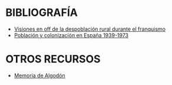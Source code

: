 # BIBLIOGRAFÍA
* [Visiones en off de la despoblación rural durante el franquismo](https://dialnet.unirioja.es/descarga/articulo/5438137.pdf)
* [Población y colonización en España 1939-1973](http://revpubli.unileon.es/ojs/index.php/poligonos/article/viewFile/1265/990)

# OTROS RECURSOS
* [Memoria de Algodón](https://www.youtube.com/watch?v=hEgXaxyN_Ts)
